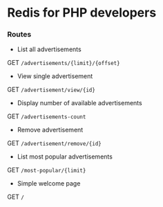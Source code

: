 # Redis for PHP developers



### Routes

* List all advertisements

GET `/advertisements/{limit}/{offset}`

* View single advertisement

GET `/advertisement/view/{id}`

* Display number of available advertisements

GET `/advertisements-count`

* Remove advertisement

GET `/advertisement/remove/{id}`

* List most popular advertisements

GET `/most-popular/{limit}`

* Simple welcome page

GET `/`
